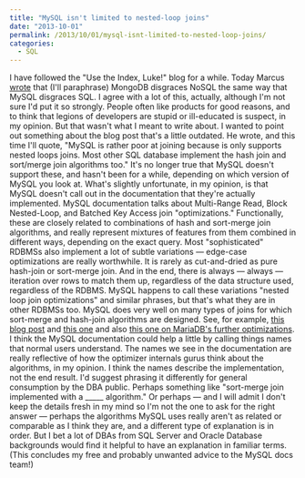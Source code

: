 ```yaml
---
title: "MySQL isn't limited to nested-loop joins"
date: "2013-10-01"
permalink: /2013/10/01/mysql-isnt-limited-to-nested-loop-joins/
categories:
  - SQL
---
```

I have followed the "Use the Index, Luke!" blog for a while. Today Marcus [wrote][1] that (I'll paraphrase) MongoDB disgraces NoSQL the same way that MySQL disgraces SQL. I agree with a lot of this, actually, although I'm not sure I'd put it so strongly. People often like products for good reasons, and to think that legions of developers are stupid or ill-educated is suspect, in my opinion. 
But that wasn't what I meant to write about. I wanted to point out something about the blog post that's a little outdated. He wrote, and this time I'll quote, "MySQL is rather poor at joining because is only supports nested loops joins. Most other SQL database implement the hash join and sort/merge join algorithms too." 
It's no longer true that MySQL doesn't support these, and hasn't been for a while, depending on which version of MySQL you look at. What's slightly unfortunate, in my opinion, is that MySQL doesn't call out in the documentation that they're actually implemented. MySQL documentation talks about Multi-Range Read, Block Nested-Loop, and Batched Key Access join "optimizations." 
Functionally, these are closely related to combinations of hash and sort-merge join algorithms, and really represent mixtures of features from them combined in different ways, depending on the exact query. Most "sophisticated" RDBMSs also implement a lot of subtle variations &#8212; edge-case optimizations are really worthwhile. It is rarely as cut-and-dried as pure hash-join or sort-merge join. And in the end, there is always &#8212; always &#8212; iteration over rows to match them up, regardless of the data structure used, regardless of the RDBMS. MySQL happens to call these variations "nested loop join optimizations" and similar phrases, but that's what they are in other RDBMSs too. 
MySQL does very well on many types of joins for which sort-merge and hash-join algorithms are designed. See, for example, [this blog post][2] and [this one][3] and also [this one on MariaDB's further optimizations][4]. 
I think the MySQL documentation could help a little by calling things names that normal users understand. The names we see in the documentation are really reflective of how the optimizer internals gurus think about the algorithms, in my opinion. I think the names describe the implementation, not the end result. I'd suggest phrasing it differently for general consumption by the DBA public. Perhaps something like "sort-merge join implemented with a \_____ algorithm." Or perhaps &#8212; and I will admit I don't keep the details fresh in my mind so I'm not the one to ask for the right answer &#8212; perhaps the algorithms MySQL uses really aren't as related or comparable as I think they are, and a different type of explanation is in order. But I bet a lot of DBAs from SQL Server and Oracle Database backgrounds would find it helpful to have an explanation in familiar terms. (This concludes my free and probably unwanted advice to the MySQL docs team!)

 [1]: http://use-the-index-luke.com/blog/2013-10-01/mysql-is-to-sql-like-mongodb-to-nosql
 [2]: http://www.mysqlperformanceblog.com/2012/03/21/multi-range-read-mrr-in-mysql-5-6-and-mariadb-5-5/
 [3]: http://www.mysqlperformanceblog.com/2012/03/12/index-condition-pushdown-in-mysql-5-6-and-mariadb-5-5-and-its-performance-impact/
 [4]: http://www.mysqlperformanceblog.com/2012/05/31/a-case-for-mariadbs-hash-joins/
